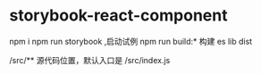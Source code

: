 # storybook-react-component

npm i
npm run storybook ,启动试例
npm run build:* 构建 es lib dist

/src/** 源代码位置，默认入口是 /src/index.js
